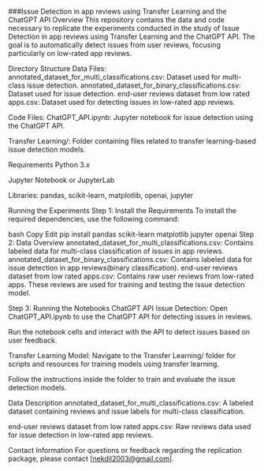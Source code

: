 ###Issue Detection in app reviews using Transfer Learning and the ChatGPT API
Overview
This repository contains the data and code necessary to replicate the experiments conducted in the study of Issue Detection in app reviews using Transfer Learning and the ChatGPT API. The goal is to automatically detect issues from user reviews, focusing particularly on low-rated app reviews.

Directory Structure
Data Files:
annotated_dataset_for_multi_classifications.csv: Dataset used for multi-class issue detection.
annotated_dataset_for_binary_classifications.csv: Dataset used for issue detection.
end-user reviews dataset from low rated apps.csv: Dataset used for detecting issues in low-rated app reviews.

Code Files:
ChatGPT_API.ipynb: Jupyter notebook for issue detection using the ChatGPT API.

Transfer Learning/: Folder containing files related to transfer learning-based issue detection models.

Requirements
Python 3.x

Jupyter Notebook or JupyterLab

Libraries: pandas, scikit-learn, matplotlib, openai, jupyter

Running the Experiments
Step 1: Install the Requirements
To install the required dependencies, use the following command:

bash
Copy
Edit
pip install pandas scikit-learn matplotlib jupyter openai
Step 2: Data Overview
annotated_dataset_for_multi_classifications.csv: Contains labeled data for multi-class classification of issues in app reviews.
annotated_dataset_for_binary_classifications.csv: Contains labeled data for issue detection in app reviews(binary classification).
end-user reviews dataset from low rated apps.csv: Contains raw user reviews from low-rated apps. These reviews are used for training and testing the issue detection model.

Step 3: Running the Notebooks
ChatGPT API Issue Detection:
Open ChatGPT_API.ipynb to use the ChatGPT API for detecting issues in reviews.

Run the notebook cells and interact with the API to detect issues based on user feedback.

Transfer Learning Model:
Navigate to the Transfer Learning/ folder for scripts and resources for training models using transfer learning.

Follow the instructions inside the folder to train and evaluate the issue detection models.

Data Description
annotated_dataset_for_multi_classifications.csv: A labeled dataset containing reviews and issue labels for multi-class classification.

end-user reviews dataset from low rated apps.csv: Raw reviews data used for issue detection in low-rated app reviews.

Contact Information
For questions or feedback regarding the replication package, please contact [nekdil2003@gmail.com].
